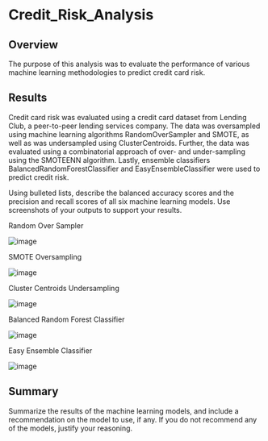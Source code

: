 # Credit_Risk_Analysis
## Overview
The purpose of this analysis was to evaluate the performance of various machine learning methodologies to predict credit card risk.

## Results 
Credit card risk was evaluated using a credit card dataset from Lending Club, a peer-to-peer lending services company. The data was oversampled using machine learning algorithms RandomOverSampler and SMOTE, as well as was undersampled using ClusterCentroids. Further, the data was evaluated using a combinatorial approach of over- and under-sampling using the SMOTEENN algorithm. Lastly, ensemble classifiers BalancedRandomForestClassifier and EasyEnsembleClassifier were used to predict credit risk. 

Using bulleted lists, describe the balanced accuracy scores and the precision and recall scores of all six machine learning models. Use screenshots of your outputs to support your results.


Random Over Sampler 

![image](https://user-images.githubusercontent.com/94587007/163736289-9d3f6a05-08f5-44a9-a8bc-07f7a73001d5.png)


SMOTE Oversampling

![image](https://user-images.githubusercontent.com/94587007/163736314-0ff8b6e3-eb29-4621-a0b1-f92f60b57ac9.png)


Cluster Centroids Undersampling

![image](https://user-images.githubusercontent.com/94587007/163736332-1f285aa1-3366-45f5-9259-2d3a12c4d530.png)


Balanced Random Forest Classifier

![image](https://user-images.githubusercontent.com/94587007/163736365-3e0bcd50-90a1-4c2f-84c5-d39e89a70ab7.png)


Easy Ensemble Classifier

![image](https://user-images.githubusercontent.com/94587007/163736388-d3a7ab61-8eba-4517-a571-d64486a9d44a.png)


## Summary
Summarize the results of the machine learning models, and include a recommendation on the model to use, if any. If you do not recommend any of the models, justify your reasoning.

